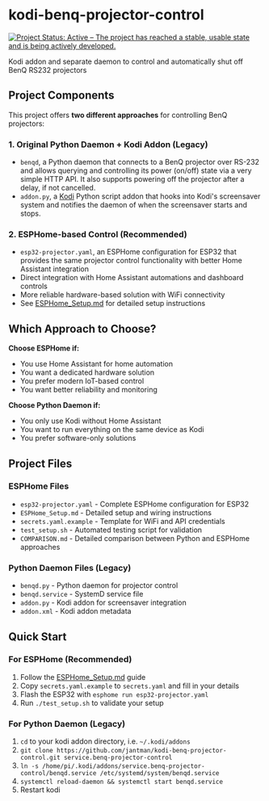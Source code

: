 # kodi-benq-projector-control

[![Project Status: Active – The project has reached a stable, usable state and is being actively developed.](https://www.repostatus.org/badges/latest/active.svg)](https://www.repostatus.org/#active)

Kodi addon and separate daemon to control and automatically shut off BenQ RS232 projectors

## Project Components

This project offers **two different approaches** for controlling BenQ projectors:

### 1. Original Python Daemon + Kodi Addon (Legacy)

* ``benqd``, a Python daemon that connects to a BenQ projector over RS-232 and allows querying and controlling its power (on/off) state via a very simple HTTP API. It also supports powering off the projector after a delay, if not cancelled.
* ``addon.py``, a [Kodi](https://kodi.tv/) Python script addon that hooks into Kodi's screensaver system and notifies the daemon of when the screensaver starts and stops.

### 2. ESPHome-based Control (Recommended)

* ``esp32-projector.yaml``, an ESPHome configuration for ESP32 that provides the same projector control functionality with better Home Assistant integration
* Direct integration with Home Assistant automations and dashboard controls
* More reliable hardware-based solution with WiFi connectivity
* See [ESPHome_Setup.md](ESPHome_Setup.md) for detailed setup instructions

## Which Approach to Choose?

**Choose ESPHome if:**
- You use Home Assistant for home automation
- You want a dedicated hardware solution
- You prefer modern IoT-based control
- You want better reliability and monitoring

**Choose Python Daemon if:**
- You only use Kodi without Home Assistant
- You want to run everything on the same device as Kodi
- You prefer software-only solutions

## Project Files

### ESPHome Files
- `esp32-projector.yaml` - Complete ESPHome configuration for ESP32
- `ESPHome_Setup.md` - Detailed setup and wiring instructions
- `secrets.yaml.example` - Template for WiFi and API credentials
- `test_setup.sh` - Automated testing script for validation
- `COMPARISON.md` - Detailed comparison between Python and ESPHome approaches

### Python Daemon Files (Legacy)
- `benqd.py` - Python daemon for projector control
- `benqd.service` - SystemD service file
- `addon.py` - Kodi addon for screensaver integration
- `addon.xml` - Kodi addon metadata

## Quick Start

### For ESPHome (Recommended)
1. Follow the [ESPHome_Setup.md](ESPHome_Setup.md) guide
2. Copy `secrets.yaml.example` to `secrets.yaml` and fill in your details
3. Flash the ESP32 with `esphome run esp32-projector.yaml`
4. Run `./test_setup.sh` to validate your setup

### For Python Daemon (Legacy)
1. ``cd`` to your kodi addon directory, i.e. ``~/.kodi/addons``
1. ``git clone https://github.com/jantman/kodi-benq-projector-control.git service.benq-projector-control``
1. ``ln -s /home/pi/.kodi/addons/service.benq-projector-control/benqd.service /etc/systemd/system/benqd.service``
1. ``systemctl reload-daemon && systemctl start benqd.service``
1. Restart kodi
